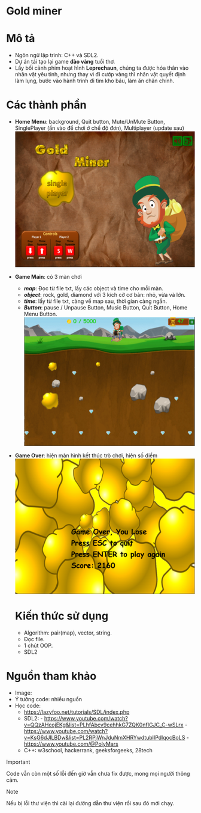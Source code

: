 # Gold miner 
# Mô tả
- Ngôn ngữ lập trình: C++ và SDL2.
- Dự án tái tạo lại game **đào vàng** tuổi thơ.
- Lấy bối cảnh phim hoạt hình **Leprechaun**, chúng ta được hóa thân vào nhân vật yêu tinh, nhưng thay vì đi cướp vàng thì nhân vật quyết định làm lụng, bước vào hành trình đi tìm kho báu, làm ăn chân chính.

# Các thành phần
- **Home Menu**: background, Quit button, Mute/UnMute Button, SinglePlayer (ấn vào để chơi ở chế độ đơn), Multiplayer (update sau)
  ![HomeMenu](https://github.com/sonbipayacctu10namtrc/SDL2_Project/blob/main/ExPhoto/HomeMenuGame.png)
- **Game Main**: có 3 màn chơi
  - ***map***: Đọc từ file txt, lấy các object và time cho mỗi màn.
  - ***object***: rock, gold, diamond với 3 kích cỡ cơ bản: nhỏ, vừa và lớn.
  - ***time***: lấy từ file txt, càng về map sau, thời gian càng ngắn.
  - ***Button***: pause / Unpause Button, Music Button, Quit Button, Home Menu Button.
  ![GameMain](https://github.com/sonbipayacctu10namtrc/SDL2_Project/blob/main/ExPhoto/GameMain.png)
- **Game Over**: hiện màn hình kết thúc trò chơi, hiện số điểm
  ![GameOver](https://github.com/sonbipayacctu10namtrc/SDL2_Project/blob/main/ExPhoto/GameOverGame.png)

  # Kiến thức sử dụng
  - Algorithm: pair(map), vector, string.
  - Đọc file.
  - 1 chút OOP.
  - SDL2

# Nguồn tham khảo
- Image:
- Ý tưởng code: nhiều nguồn
- Học code:
  - https://lazyfoo.net/tutorials/SDL/index.php
  - SDL2: - https://www.youtube.com/watch?v=QQzAHcojEKg&list=PLhfAbcv9cehhkG7ZQK0nfIGJC_C-wSLrx
        - https://www.youtube.com/watch?v=KsG6dJlLBDw&list=PL2RPjWnJduNmXHRYwdtublIPdlqocBoLS
        - https://www.youtube.com/@PolyMars
  - C++: w3school, hackerrank, geeksforgeeks, 28tech

> [!IMPORTANT]
> Code vẫn còn một số lỗi đến giờ vẫn chưa fix được, mong mọi người thông cảm.

> [!NOTE]
> Nếu bị lỗi thư viện thì cài lại đường dẫn thư viện rồi sau đó mới chạy.  
